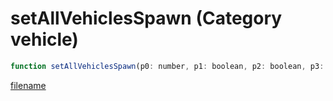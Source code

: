 # setAllVehiclesSpawn (Category vehicle)

```js
function setAllVehiclesSpawn(p0: number, p1: boolean, p2: boolean, p3: boolean): number
```

[filename](setAllVehiclesSpawn_m.md ':include')